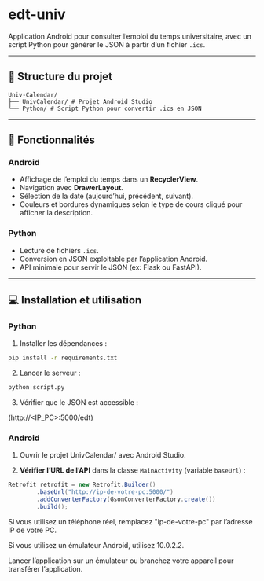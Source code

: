 # edt-univ

Application Android pour consulter l’emploi du temps universitaire, avec un script Python pour générer le JSON à partir d’un fichier `.ics`.

---

## 📂 Structure du projet
```text
Univ-Calendar/
├── UnivCalendar/ # Projet Android Studio
└── Python/ # Script Python pour convertir .ics en JSON
```

---

## 🚀 Fonctionnalités

### Android
- Affichage de l’emploi du temps dans un **RecyclerView**.  
- Navigation avec **DrawerLayout**.  
- Sélection de la date (aujourd’hui, précédent, suivant).  
- Couleurs et bordures dynamiques selon le type de cours cliqué pour afficher la description.  

### Python
- Lecture de fichiers `.ics`.  
- Conversion en JSON exploitable par l’application Android.  
- API minimale pour servir le JSON (ex: Flask ou FastAPI).

---

## 💻 Installation et utilisation

### Python
1. Installer les dépendances :
```bash
pip install -r requirements.txt
```
2. Lancer le serveur :
```bash
python script.py
```
3. Vérifier que le JSON est accessible :

(http://<IP_PC>:5000/edt)

### Android

1. Ouvrir le projet UnivCalendar/ avec Android Studio.

2. **Vérifier l’URL de l’API** dans la classe `MainActivity` (variable `baseUrl`) :

```java
Retrofit retrofit = new Retrofit.Builder()
        .baseUrl("http://ip-de-votre-pc:5000/") 
        .addConverterFactory(GsonConverterFactory.create())
        .build();
```
Si vous utilisez un téléphone réel, remplacez "ip-de-votre-pc" par l’adresse IP de votre PC.

Si vous utilisez un émulateur Android, utilisez 10.0.2.2.

Lancer l’application sur un émulateur ou branchez votre appareil pour transférer l’application.
